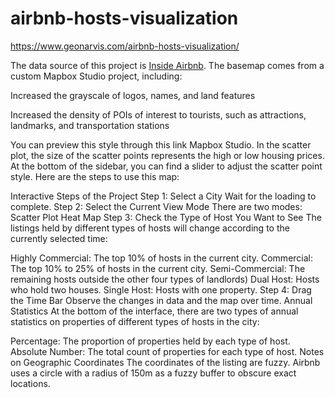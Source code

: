 # airbnb-hosts-visualization

https://www.geonarvis.com/airbnb-hosts-visualization/

The data source of this project is [Inside Airbnb](https://insideairbnb.com/). The basemap comes from a custom Mapbox Studio project, including:

Increased the grayscale of logos, names, and land features

Increased the density of POIs of interest to tourists, such as attractions, landmarks, and transportation stations

You can preview this style through this link Mapbox Studio. In the scatter plot, the size of the scatter points represents the high or low housing prices. At the bottom of the sidebar, you can find a slider to adjust the scatter point style. Here are the steps to use this map:

Interactive Steps of the Project
Step 1: Select a City
Wait for the loading to complete.
Step 2: Select the Current View Mode
There are two modes:
Scatter Plot
Heat Map
Step 3: Check the Type of Host You Want to See
The listings held by different types of hosts will change according to the currently selected time:

Highly Commercial: The top 10% of hosts in the current city.
Commercial: The top 10% to 25% of hosts in the current city.
Semi-Commercial: The remaining hosts outside the other four types of landlords)
Dual Host: Hosts who hold two houses.
Single Host: Hosts with one property.
Step 4: Drag the Time Bar
Observe the changes in data and the map over time.
Annual Statistics
At the bottom of the interface, there are two types of annual statistics on properties of different types of hosts in the city:

Percentage: The proportion of properties held by each type of host.
Absolute Number: The total count of properties for each type of host.
Notes on Geographic Coordinates
The coordinates of the listing are fuzzy. Airbnb uses a circle with a radius of 150m as a fuzzy buffer to obscure exact locations.
